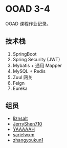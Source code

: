 # OOAD 3-4

OOAD 课程作业记录。

## 技术栈

1. SpringBoot
2. Spring Security (JWT)
3. Mybatis + 通用 Mapper
4. MySQL + Redis
5. Zuul 网关
6. Feign
7. Eureka

## 组员

- [liznsalt](https://github.com/liznsalt)
- [JerryShen710](https://github.com/JerryShen710)
- [YAAAAAH](https://github.com/YAAAAAH)
- [sarielwxm](https://github.com/sarielwxm)
- [zhangyoukun1](https://github.com/zhangyoukun1)
